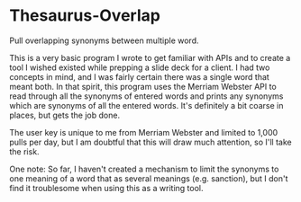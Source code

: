 # Thesaurus-Overlap
Pull overlapping synonyms between multiple word.

This is a very basic program I wrote to get familiar with APIs and to create a tool I wished existed while prepping a slide deck for a client. I had two concepts in mind, and I was fairly certain there was a single word that meant both. In that spirit, this program uses the Merriam Webster API to read through all the synonyms of entered words and prints any synonyms which are synonyms of all the entered words. It's definitely a bit coarse in places, but gets the job done.

The user key is unique to me from Merriam Webster and limited to 1,000 pulls per day, but I am doubtful that this will draw much attention, so I'll take the risk.

One note: So far, I haven't created a mechanism to limit the synonyms to one meaning of a word that as several meanings (e.g. sanction), but I don't find it troublesome when using this as a writing tool. 
